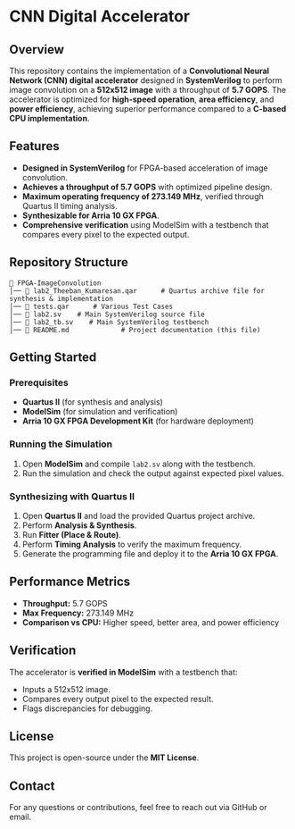# CNN Digital Accelerator

## Overview
This repository contains the implementation of a **Convolutional Neural Network (CNN) digital accelerator** designed in **SystemVerilog** to perform image convolution on a **512x512 image** with a throughput of **5.7 GOPS**. The accelerator is optimized for **high-speed operation**, **area efficiency**, and **power efficiency**, achieving superior performance compared to a **C-based CPU implementation**.

## Features
- **Designed in SystemVerilog** for FPGA-based acceleration of image convolution.
- **Achieves a throughput of 5.7 GOPS** with optimized pipeline design.
- **Maximum operating frequency of 273.149 MHz**, verified through Quartus II timing analysis.
- **Synthesizable for Arria 10 GX FPGA**.
- **Comprehensive verification** using ModelSim with a testbench that compares every pixel to the expected output.

## Repository Structure
```
📂 FPGA-ImageConvolution
│── 📄 lab2_Theeban_Kumaresan.qar      # Quartus archive file for synthesis & implementation
│── 📂 tests.qar      # Various Test Cases
│── 📄 lab2.sv    # Main SystemVerilog source file
│── 📄 lab2_tb.sv    # Main SystemVerilog testbench
│── 📄 README.md             # Project documentation (this file)
```

## Getting Started
### Prerequisites
- **Quartus II** (for synthesis and analysis)
- **ModelSim** (for simulation and verification)
- **Arria 10 GX FPGA Development Kit** (for hardware deployment)

### Running the Simulation
1. Open **ModelSim** and compile `lab2.sv` along with the testbench.
2. Run the simulation and check the output against expected pixel values.

### Synthesizing with Quartus II
1. Open **Quartus II** and load the provided Quartus project archive.
2. Perform **Analysis & Synthesis**.
3. Run **Fitter (Place & Route)**.
4. Perform **Timing Analysis** to verify the maximum frequency.
5. Generate the programming file and deploy it to the **Arria 10 GX FPGA**.

## Performance Metrics
- **Throughput:** 5.7 GOPS
- **Max Frequency:** 273.149 MHz
- **Comparison vs CPU:** Higher speed, better area, and power efficiency

## Verification
The accelerator is **verified in ModelSim** with a testbench that:
- Inputs a 512x512 image.
- Compares every output pixel to the expected result.
- Flags discrepancies for debugging.

## License
This project is open-source under the **MIT License**.

## Contact
For any questions or contributions, feel free to reach out via GitHub or email.

